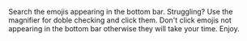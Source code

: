 Search the emojis appearing in the bottom bar. Struggling? Use the magnifier for doble checking and click them. Don't click emojis not appearing in the bottom bar otherwise they will take your time.
Enjoy.